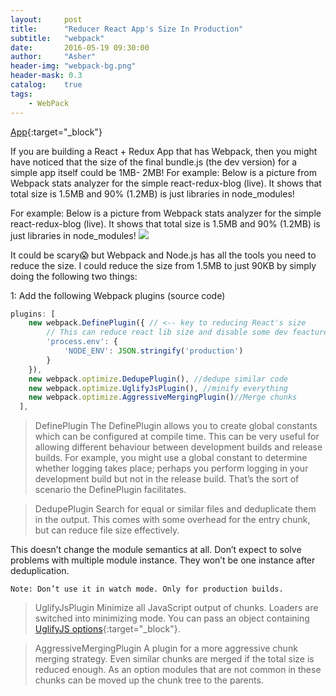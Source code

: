 ```yaml
---
layout:     post
title:      "Reducer React App's Size In Production"
subtitle:   "webpack"
date:       2016-05-19 09:30:00
author:     "Asher"
header-img: "webpack-bg.png"
header-mask: 0.3
catalog:    true
tags:
    - WebPack
---
```


[App](https://medium.com/@rajaraodv/two-quick-ways-to-reduce-react-apps-size-in-production-82226605771a#.qaey3854r){:target="_block"}

If you are building a React + Redux App that has Webpack, then you might have noticed that the size of the final bundle.js (the dev version) for a simple app itself could be 1MB- 2MB!
For example: Below is a picture from Webpack stats analyzer for the simple react-redux-blog (live). It shows that total size is 1.5MB and 90% (1.2MB) is just libraries in node_modules!


For example: Below is a picture from Webpack stats analyzer for the simple react-redux-blog (live). It shows that total size is 1.5MB and 90% (1.2MB) is just libraries in node_modules!
![](http://o7d3ayvg2.bkt.clouddn.com/react-redux-webpack-node_modules.png)

It could be scary😱 but Webpack and Node.js has all the tools you need to reduce the size.
I could reduce the size from 1.5MB to just 90KB by simply doing the following two things:

1: Add the following Webpack plugins (source code)

```javascript
plugins: [
    new webpack.DefinePlugin({ // <-- key to reducing React's size
        // This can reduce react lib size and disable some dev feactures like props validation
        'process.env': {
            'NODE_ENV': JSON.stringify('production')
        }
    }),
    new webpack.optimize.DedupePlugin(), //dedupe similar code
    new webpack.optimize.UglifyJsPlugin(), //minify everything
    new webpack.optimize.AggressiveMergingPlugin()//Merge chunks
  ],
```

> DefinePlugin
The DefinePlugin allows you to create global constants which can be configured at compile time. This can be very useful for allowing different behaviour between development builds and release builds. For example, you might use a global constant to determine whether logging takes place; perhaps you perform logging in your development build but not in the release build. That’s the sort of scenario the DefinePlugin facilitates.

> DedupePlugin
Search for equal or similar files and deduplicate them in the output. This comes with some overhead for the entry chunk, but can reduce file size effectively.

This doesn’t change the module semantics at all. Don’t expect to solve problems with multiple module instance. They won’t be one instance after deduplication.

`Note: Don’t use it in watch mode. Only for production builds.`

> UglifyJsPlugin
Minimize all JavaScript output of chunks. Loaders are switched into minimizing mode.
You can pass an object containing [UglifyJS options](https://github.com/mishoo/UglifyJS2#usage){:target="_block"}.

> AggressiveMergingPlugin
A plugin for a more aggressive chunk merging strategy. Even similar chunks are merged if the total size is reduced enough. As an option modules that are not common in these chunks can be moved up the chunk tree to the parents.
